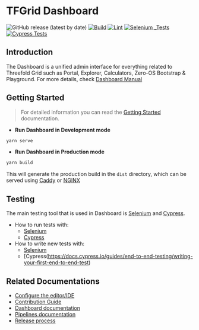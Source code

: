 # TFGrid Dashboard

![GitHub release (latest by date)](https://img.shields.io/github/v/release/threefoldtech/tfgrid_dashboard)
[![Build](https://github.com/threefoldtech/tfgrid_dashboard/actions/workflows/build.yml/badge.svg)](https://github.com/threefoldtech/tfgrid_dashboard/actions/workflows/build.yml)
[![Lint](https://github.com/threefoldtech/tfgrid_dashboard/actions/workflows/lint.yaml/badge.svg)](https://github.com/threefoldtech/tfgrid_dashboard/actions/workflows/lint.yaml)
[![Selenium _Tests](https://github.com/threefoldtech/tfgrid_dashboard/actions/workflows/Selenium.yaml/badge.svg)](https://github.com/threefoldtech/tfgrid_dashboard/actions/workflows/Selenium.yaml)
[![Cypress Tests](https://github.com/threefoldtech/tfgrid_dashboard/actions/workflows/Cypress.yaml/badge.svg)](https://github.com/threefoldtech/tfgrid_dashboard/actions/workflows/Cypress.yaml)

## Introduction

The Dashboard is a unified admin interface for everything related to Threefold Grid such as Portal, Explorer, Calculators, Zero-OS Bootstrap & Playground. For more details, check [Dashboard Manual](https://library.threefold.me/info/manual/#/manual__dashboard_readme)

## Getting Started

> For detailed information you can read the [Getting Started](./docs/getting_started.md) documentation.

- **Run Dashboard in Development mode**

```bash
yarn serve
```

- **Run Dashboard in Production mode**

```bash
yarn build
```

This will generate the production build in the `dist` directory, which can be served using [Caddy](https://caddyserver.com/) or [NGINX](https://www.nginx.com/)

## Testing

The main testing tool that is used in Dashboard is [Selenium](https://www.selenium.dev/) and [Cypress](https://www.cypress.io/).

- How to run tests with:
  - [Selenium](./docs/selenium.md)
  - [Cypress](./docs/cypress.md) 
- How to write new tests with:
  - [Selenium](https://www.selenium.dev/documentation/webdriver/getting_started/first_script/)
  - [Cypress(https://docs.cypress.io/guides/end-to-end-testing/writing-your-first-end-to-end-test)

## Related Documentations

- [Configure the editor/IDE](./docs/editor_config.md)
- [Contribution Guide](./docs/Contribution.md)
- [Dashboard documentation](https://library.threefold.me/info/manual/#/manual__dashboard_readme)
- [Pipelines documentation](./docs/workflows.md)
- [Release process](./docs/release.md)
